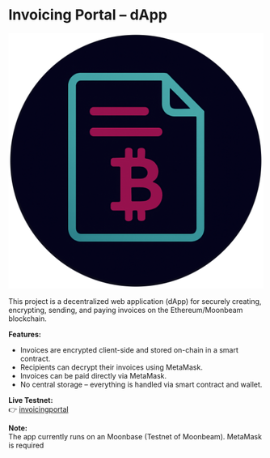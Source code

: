 # Invoicing Portal – dApp

![Invoicing Portal Logo](public/invoicingPortal.png)

This project is a decentralized web application (dApp) for securely creating, encrypting, sending, and paying invoices on the Ethereum/Moonbeam blockchain.

**Features:**
- Invoices are encrypted client-side and stored on-chain in a smart contract.
- Recipients can decrypt their invoices using MetaMask.
- Invoices can be paid directly via MetaMask.
- No central storage – everything is handled via smart contract and wallet.

**Live Testnet:**  
👉 [invoicingportal](https://invoicingportal.netlify.app)

**Note:**  
The app currently runs on an Moonbase (Testnet of Moonbeam). MetaMask is required